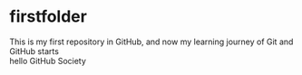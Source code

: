 # firstfolder
This is my first repository in GitHub, and now my learning journey of Git and GitHub starts
<br>
hello GitHub Society
